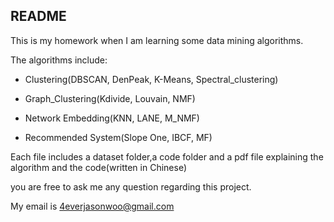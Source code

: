 ## README

This is my homework when I am learning some data mining algorithms.



The algorithms include:

* Clustering(DBSCAN, DenPeak, K-Means, Spectral_clustering)

* Graph_Clustering(Kdivide,  Louvain, NMF)

* Network Embedding(KNN, LANE, M_NMF)

* Recommended System(Slope One, IBCF, MF)

  

Each file includes a dataset folder,a code folder and a pdf file explaining the algorithm and the code(written in Chinese)



you are free to ask me any question regarding this project. 

My email is 4everjasonwoo@gmail.com

